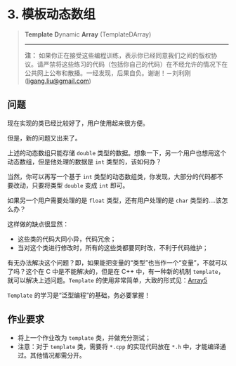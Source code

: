 # 3. 模板动态数组

> **Template** **D**ynamic **Array** (TemplateDArray)
>
> ---
>
> **注：** 如果你正在接受这些编程训练，表示你已经同意我们之间的版权协议。请严禁将这些练习的代码（包括你自己的代码）在不经允许的情况下在公共网上公布和散播。一经发现，后果自负。谢谢！－刘利刚 (ligang.liu@gmail.com)

## 问题

现在实现的类已经比较好了，用户使用起来很方便。

但是，新的问题又出来了。

上述的动态数组只能存储 `double` 类型的数据。想象一下，另一个用户也想用这个动态数组，但是他处理的数据是 `int` 类型的，该如何办？

当然，你可以再写一个基于 `int` 类型的动态数组类，你发现，大部分的代码都不要改动，只要将类型 `double` 变成 `int` 即可。

如果另一个用户需要处理的是 `float` 类型，还有用户处理的是 `char` 类型的….该怎么办？

这样做的缺点很显然：

- 这些类的代码大同小异，代码冗余；
- 当对这个类进行修改时，所有的这些类都要同时改，不利于代码维护；

有无办法解决这个问题？即，如果能把变量的“类型”也当作一个“变量”，不就可以了吗？这个在 C 中是不能解决的，但是在 C++ 中，有一种新的机制 `template`，就可以解决上述问题。`Template` 的使用非常简单，大致的形式见：[Array5](../1_BasicDArray/C2Cpp/src/Array5) 

`Template` 的学习是“泛型编程”的基础，务必要掌握！

## 作业要求

- 将上一个作业改为 `template` 类，并做充分测试；
- 注意：对于 `template` 类，需要将 `*.cpp` 的实现代码放在 `*.h` 中，才能编译通过。其他情况都需分开。

